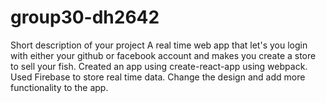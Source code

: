 # group30-dh2642
Short description of your project
A real time web app that let's you login with either your github or facebook account and makes you create a store to sell your fish.
Created an app using create-react-app using webpack. Used Firebase to store real time data.
Change the design and add more functionality to the app.

